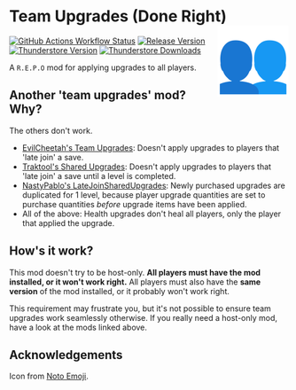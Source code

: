 # Team Upgrades (Done Right) [<img align="right" width="128" height="128" src="https://github.com/Lordfirespeed/repo-team-upgrades/raw/main/team-upgrades/assets/icons/icon.png">](https://thunderstore.io/c/repo/p/Lordfirespeed/Team_Upgrades/)

[![GitHub Actions Workflow Status](https://img.shields.io/github/actions/workflow/status/Lordfirespeed/repo-team-upgrades/build.yml?style=for-the-badge&logo=github)](https://github.com/Lordfirespeed/repo-team-upgrades/actions/workflows/build.yml)
[![Release Version](https://img.shields.io/github/v/release/Lordfirespeed/repo-team-upgrades?style=for-the-badge&logo=github)](https://github.com/Lordfirespeed/repo-team-upgrades/releases)
[![Thunderstore Version](https://img.shields.io/thunderstore/v/Lordfirespeed/Team_Upgrades?style=for-the-badge&logo=thunderstore&logoColor=white)](https://thunderstore.io/c/repo/p/Lordfirespeed/Team_Upgrades/)
[![Thunderstore Downloads](https://img.shields.io/thunderstore/dt/Lordfirespeed/Team_Upgrades?style=for-the-badge&logo=thunderstore&logoColor=white)](https://thunderstore.io/c/repo/p/Lordfirespeed/Team_Upgrades/)

A `R.E.P.O` mod for applying upgrades to all players.

## Another 'team upgrades' mod? Why?

The others don't work.

- [EvilCheetah's Team Upgrades](https://thunderstore.io/c/repo/p/EvilCheetah/TeamUpgrades/): Doesn't apply upgrades
  to players that 'late join' a save.
- [Traktool's Shared Upgrades](https://thunderstore.io/c/repo/p/Traktool/SharedUpgrades/): Doesn't apply upgrades
  to players that 'late join' a save until a level is completed.
- [NastyPablo's LateJoinSharedUpgrades](https://thunderstore.io/c/repo/p/NastyPablo/LateJoinSharedUpgradesByNastyPablo/):
  Newly purchased upgrades are duplicated for 1 level, because player upgrade quantities are set to purchase quantities
  *before* upgrade items have been applied.
- All of the above: Health upgrades don't heal all players, only the player that applied the upgrade.

## How's it work?

This mod doesn't try to be host-only.
**All players must have the mod installed, or it won't work right.**
All players must also have the **same version** of the mod installed, or it probably won't work right.

This requirement may frustrate you, but it's not possible to ensure team upgrades work seamlessly otherwise.
If you really need a host-only mod, have a look at the mods linked above.

## Acknowledgements

Icon from [Noto Emoji](https://github.com/googlefonts/noto-emoji/blob/main/png/512/emoji_u1f465.png).
